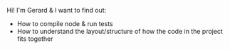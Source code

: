 Hi! I'm Gerard & I want to find out:

* How to compile node & run tests
* How to understand the layout/structure of how the code in the project fits together
